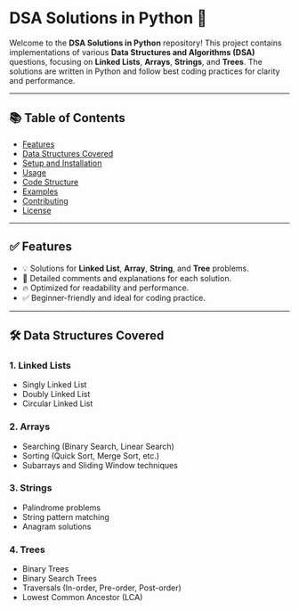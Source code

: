 # DSA Solutions in Python 🚀

Welcome to the **DSA Solutions in Python** repository! This project contains implementations of various **Data Structures and Algorithms (DSA)** questions, focusing on **Linked Lists**, **Arrays**, **Strings**, and **Trees**. The solutions are written in Python and follow best coding practices for clarity and performance.

---

## 📚 Table of Contents
- [Features](#features)
- [Data Structures Covered](#data-structures-covered)
- [Setup and Installation](#setup-and-installation)
- [Usage](#usage)
- [Code Structure](#code-structure)
- [Examples](#examples)
- [Contributing](#contributing)
- [License](#license)

---

## ✅ Features
- 💡 Solutions for **Linked List**, **Array**, **String**, and **Tree** problems.
- 📘 Detailed comments and explanations for each solution.
- 🔥 Optimized for readability and performance.
- ✅ Beginner-friendly and ideal for coding practice.

---

## 🛠️ Data Structures Covered
### 1. Linked Lists
- Singly Linked List
- Doubly Linked List
- Circular Linked List

### 2. Arrays
- Searching (Binary Search, Linear Search)
- Sorting (Quick Sort, Merge Sort, etc.)
- Subarrays and Sliding Window techniques

### 3. Strings
- Palindrome problems
- String pattern matching
- Anagram solutions

### 4. Trees
- Binary Trees
- Binary Search Trees
- Traversals (In-order, Pre-order, Post-order)
- Lowest Common Ancestor (LCA)


